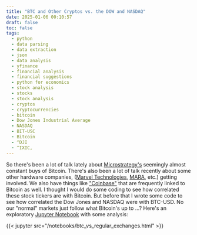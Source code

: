 ```yaml
---
title: "BTC and Other Cryptos vs. the DOW and NASDAQ"
date: 2025-01-06 00:10:57
draft: false
toc: false
tags:
  - python
  - data parsing
  - data extraction
  - json
  - data analysis
  - yfinance
  - financial analysis
  - financial suggestions
  - python for economics
  - stock analysis
  - stocks
  - stock analysis
  - cryptos
  - cryptocurrencies
  - bitcoin
  - Dow Jones Industrial Average
  - NASDAQ
  - BIT-USC
  - Bitcoin
  - ^DJI
  - ^IXIC,
---
```


So there's been a lot of talk lately about [Microstrategy's](https://finance.yahoo.com/quote/MSTR/) seemingly almost constant buys of Bitcoin. There's also been a lot of talk recently about some other hardware companies, ([Marvel Technologies](https://finance.yahoo.com/quote/MRVL/), [MARA](https://finance.yahoo.com/quote/MARA/), etc.) getting involved. We also have things like ["Coinbase"](https://finance.yahoo.com/quote/COIN/) that are frequently linked to Bitcoin as well. I thought I would do some coding to see how correlated these stock tickers are with Bitcoin. But before that I wrote some code to see how correlated the Dow Jones and NASDAQ were with BTC-USD. No our "normal" markets just follow what Bitcoin's up to ...? Here's an exploratory [Jupyter Notebook](https://jupyter.org) with some analysis:

{{< jupyter src="/notebooks/btc_vs_regular_exchanges.html" >}}



